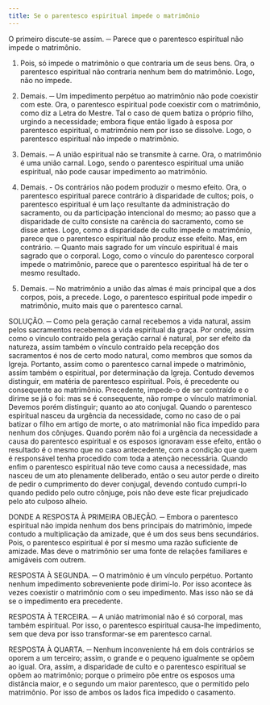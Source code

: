 ```yaml
---
title: Se o parentesco espiritual impede o matrimônio
---
```


O primeiro discute-se assim. ─ Parece que o parentesco espiritual não impede o matrimônio.  

1. Pois, só impede o matrimônio o que contraria um de seus bens. Ora, o parentesco espiritual não contraria nenhum bem do matrimônio. Logo, não no impede.  

2. Demais. ─ Um impedimento perpétuo ao matrimônio não pode coexistir com este. Ora, o parentesco espiritual pode coexistir com o matrimônio, como diz a Letra do Mestre. Tal o caso de quem batiza o próprio filho, urgindo a necessidade; embora fique então ligado à esposa por parentesco espiritual, o matrimônio nem por isso se dissolve. Logo, o parentesco espiritual não impede o matrimônio.  

3. Demais. ─ A união espiritual não se transmite à carne. Ora, o matrimônio é uma união carnal. Logo, sendo o parentesco espiritual uma união espiritual, não pode causar impedimento ao matrimônio.  

4. Demais. - Os contrários não podem produzir o mesmo efeito. Ora, o parentesco espiritual parece contrário à disparidade de cultos; pois, o parentesco espiritual é um laço resultante da administração do sacramento, ou da participação intencional do mesmo; ao passo que a disparidade de culto consiste na carência do sacramento, como se disse antes. Logo, como a disparidade de culto impede o matrimônio, parece que o parentesco espiritual não produz esse efeito.  Mas, em contrário. ─ Quanto mais sagrado for um vínculo espiritual é mais sagrado que o corporal. Logo, como o vínculo do parentesco corporal impede o matrimônio, parece que o parentesco espiritual há de ter o mesmo resultado.  

2. Demais. ─ No matrimônio a união das almas é mais principal que a dos corpos, pois, a precede. Logo, o parentesco espiritual pode impedir o matrimônio, muito mais que o parentesco carnal.  

SOLUÇÃO. ─ Como pela geração carnal recebemos a vida natural, assim pelos sacramentos recebemos a vida espiritual da graça. Por onde, assim como o vínculo contraído pela geração carnal é natural, por ser efeito da natureza, assim também o vínculo contraído pela recepção dos sacramentos é nos de certo modo natural, como membros que somos da Igreja. Portanto, assim como o parentesco carnal impede o matrimônio, assim também o espiritual, por determinação da Igreja.  Contudo devemos distinguir, em matéria de parentesco espiritual. Pois, é precedente ou consequente ao matrimônio. Precedente, impede-o de ser contraído e o dirime se já o foi: mas se é consequente, não rompe o vínculo matrimonial. Devemos porém distinguir; quanto ao ato conjugal. Quando o parentesco espiritual nasceu da urgência da necessidade, como no caso de o pai batizar o filho em artigo de morte, o ato matrimonial não fica impedido para nenhum dos cônjuges. Quando porém não foi a urgência da necessidade a causa do parentesco espiritual e os esposos ignoravam esse efeito, então o resultado é o mesmo que no caso antecedente, com a condição que quem é responsável tenha procedido com toda a atenção necessária.  Quando enfim o parentesco espiritual não teve como causa a necessidade, mas nasceu de um ato plenamente deliberado, então o seu autor perde o direito de pedir o cumprimento do dever conjugal, devendo contudo cumpri-lo quando pedido pelo outro cônjuge, pois não deve este ficar prejudicado pelo ato culposo alheio.  

DONDE A RESPOSTA À PRIMEIRA OBJEÇÃO. ─ Embora o parentesco espiritual não impida nenhum dos bens principais do matrimônio, impede contudo a multiplicação da amizade, que é um dos seus bens secundários. Pois, o parentesco espiritual é por si mesmo uma razão suficiente de amizade. Mas deve o matrimônio ser uma fonte de relações familiares e amigáveis com outrem.  

RESPOSTA À SEGUNDA. ─ O matrimônio é um vínculo perpétuo. Portanto nenhum impedimento sobreveniente pode dirimí-lo. Por isso acontece às vezes coexistir o matrimônio com o seu impedimento. Mas isso não se dá se o impedimento era precedente.  

RESPOSTA À TERCEIRA. ─ A união matrimonial não é só corporal, mas também espiritual. Por isso, o parentesco espiritual causa-lhe impedimento, sem que deva por isso transformar-se em parentesco carnal.  

RESPOSTA À QUARTA. ─ Nenhum inconveniente há em dois contrários se oporem a um terceiro; assim, o grande e o pequeno igualmente se opõem ao igual. Ora, assim, a disparidade de culto e o parentesco espiritual se opõem ao matrimônio; porque o primeiro põe entre os esposos uma distância maior, e o segundo um maior parentesco, que o permitido pelo matrimônio. Por isso de ambos os lados fica impedido o casamento.